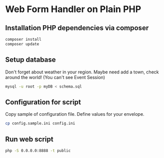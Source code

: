 # Web Form Handler on Plain PHP



## Installation PHP dependencies via composer

```bash
composer install 
composer update
```

## Setup database
Don't forget about weather in your region. Maybe need add a town,
check around the world! (You can't see Event Session)
```bash
mysql -u root -p myDB < schema.sql
```

## Configuration for script 

Copy sample of configuration file. Define values for your envelope.

```bash
cp config.sample.ini config.ini
```

## Run web script

```bash
php -S 0.0.0.0:8888 -t public
```
